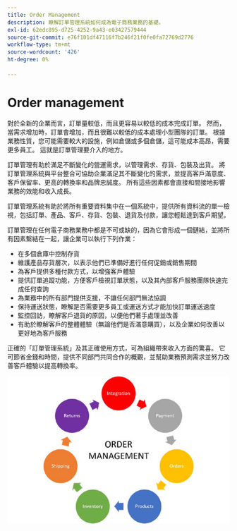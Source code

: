 ```yaml
---
title: Order Management
description: 瞭解訂單管理系統如何成為電子商務業務的基礎。
exl-id: 62edc895-d725-4252-9a43-e03427579444
source-git-commit: e76f101df47116f7b246f21f0fe0fa72769d2776
workflow-type: tm+mt
source-wordcount: '426'
ht-degree: 0%

---
```


# Order management

對於全新的企業而言，訂單量較低，而且更容易以較低的成本完成訂單。 然而，當需求增加時，訂單會增加，而且很難以較低的成本處理小型團隊的訂單。 根據業務性質，您可能需要較大的設施，例如倉儲或多個倉儲，這可能成本高昂，需要更多員工。 這就是訂單管理要介入的地方。

訂單管理有助於滿足不斷變化的營運需求，以管理需求、存貨、包裝及出貨。 將訂單管理系統與平台整合可協助企業滿足其不斷變化的需求，並提高客戶滿意度、客戶保留率、更高的轉換率和品牌忠誠度。 所有這些因素都會直接和間接地影響業務的效能和收入成長。

訂單管理系統有助於將所有重要資料集中在一個系統中，提供所有資料流的單一檢視，包括訂單、產品、客戶、存貨、包裝、退貨及付款，讓您輕鬆達到客戶期望。

訂單管理在任何電子商務業務中都是不可或缺的，因為它會形成一個鏈結，並將所有因素繫結在一起，讓企業可以執行下列作業：

- 在多個倉庫中控制存貨
- 維護產品存貨層次，以表示他們已準備好進行任何促銷或銷售期間
- 為客戶提供多種付款方式，以增強客戶體驗
- 提供訂單追蹤功能，方便客戶檢視訂單狀態，以及其內部客戶服務團隊快速完成任何查詢
- 為業務中的所有部門提供支援，不讓任何部門無法協調
- 保持運送狀態，瞭解是否需要更多員工或運送方式才能加快訂單運送速度
- 監控回訪，瞭解客戶退貨的原因，以便他們著手處理並改善
- 有助於瞭解客戶的整體體驗（無論他們是否滿意購買），以及企業如何改善以更好地為客戶服務

正確的「訂單管理系統」及其正確使用方式，可為組織帶來收入方面的驚喜。 它可節省金錢和時間，提供不同部門共同合作的概觀，並幫助業務預測需求並努力改善客戶體驗以提高轉換率。

![訂單管理程式圖](../../assets/playbooks/order-management.png)
